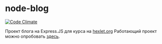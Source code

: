 node-blog
=========
[![Code Climate][1]][2]

Проект блога на Express.JS для курса на [hexlet.org][3] Работающий проект можно
опробовать [здесь][4].


[1]: https://codeclimate.com/github/shuvalov-anton/node-blog.png
[2]: https://codeclimate.com/github/shuvalov-anton/node-blog
[3]: https://hexlet.org/
[4]: http://hexlet-node-blog.herokuapp.com/
